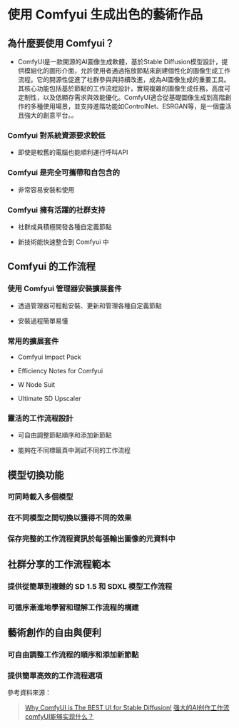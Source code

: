 # 使用 Comfyui 生成出色的藝術作品

## 為什麼要使用 Comfyui？

 - ComfyUI是一款開源的AI圖像生成軟體，基於Stable Diffusion模型設計，提供模組化的圖形介面，允許使用者通過拖放節點來創建個性化的圖像生成工作流程。它的開源性促進了社群參與與持續改進，成為AI圖像生成的重要工具。其核心功能包括基於節點的工作流程設計，實現複雜的圖像生成任務，高度可定制性，以及低顯存需求與效能優化。ComfyUI適合從基礎圖像生成到高階創作的多種使用場景，並支持進階功能如ControlNet、ESRGAN等，是一個靈活且強大的創意平台。。

### Comfyui 對系統資源要求較低

- 即使是較舊的電腦也能順利運行呼叫API

### Comfyui 是完全可攜帶和自包含的

- 非常容易安裝和使用

### Comfyui 擁有活躍的社群支持

- 社群成員積極開發各種自定義節點

- 新技術能快速整合到 Comfyui 中

## Comfyui 的工作流程

### 使用 Comfyui 管理器安裝擴展套件

- 透過管理器可輕鬆安裝、更新和管理各種自定義節點

- 安裝過程簡單易懂

### 常用的擴展套件

- Comfyui Impact Pack

- Efficiency Notes for Comfyui

- W Node Suit

- Ultimate SD Upscaler

### 靈活的工作流程設計

- 可自由調整節點順序和添加新節點

- 能夠在不同標籤頁中測試不同的工作流程

## 模型切換功能

### 可同時載入多個模型

### 在不同模型之間切換以獲得不同的效果

### 保存完整的工作流程資訊於每張輸出圖像的元資料中

## 社群分享的工作流程範本

### 提供從簡單到複雜的 SD 1.5 和 SDXL 模型工作流程

### 可循序漸進地學習和理解工作流程的構建

## 藝術創作的自由與便利

### 可自由調整工作流程的順序和添加新節點

### 提供簡單高效的工作流程選項

參考資料來源： 
> [Why ComfyUI is The BEST UI for Stable Diffusion!](https://www.youtube.com/watch?v=rwNV3O8mZlo)
> [强大的AI创作工作流comfyUI能够实现什么？](https://www.53ai.com/news/qianyanjishu/2024060669328.html)
